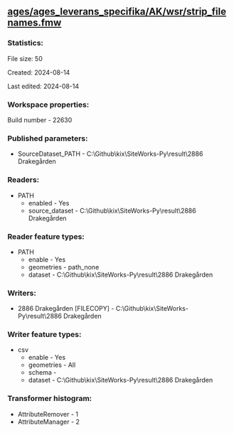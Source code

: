﻿## [ages/ages_leverans_specifika/AK/wsr/strip_filenames.fmw](https://github.com/kicki58/kix_working_dir/blob/master/ages/ages_leverans_specifika/AK/wsr/strip_filenames.fmw)

### Statistics:
File size: 50

Created: 2024-08-14

Last edited: 2024-08-14


### Workspace properties:
Build number    - 22630

### Published parameters:
*  SourceDataset_PATH    -   C:\Github\kix\SiteWorks-Py\result\2886 Drakegården

### Readers:
*  PATH
    * enabled    -  Yes
    * source_dataset    -   C:\Github\kix\SiteWorks-Py\result\2886 Drakegården

### Reader feature types:
*  PATH
    * enable - Yes
    * geometries - path_none
    * dataset - C:\Github\kix\SiteWorks-Py\result\2886 Drakegården


### Writers:
*  2886 Drakegården [FILECOPY]    -   C:\Github\kix\SiteWorks-Py\result\2886 Drakegården

### Writer feature types:
*  csv
    * enable - Yes
    * geometries - All
    * schema - 
    * dataset - C:\Github\kix\SiteWorks-Py\result\2886 Drakegården

### Transformer histogram:
*  AttributeRemover    -   1
*  AttributeManager    -   2

